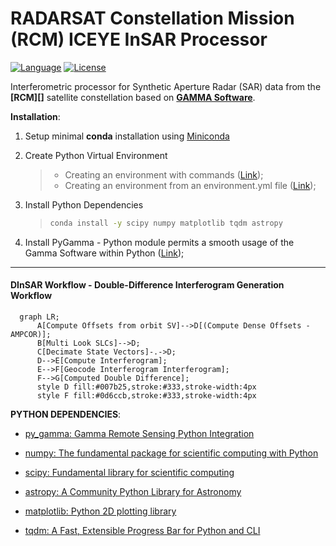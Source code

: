 # RADARSAT Constellation Mission (RCM) ICEYE InSAR Processor

[![Language][]][1]
[![License][]][1]

Interferometric processor for Synthetic Aperture Radar (SAR) data from the **[RCM][]**
satellite constellation based on **[GAMMA Software][]**.

**Installation**:

1. Setup minimal **conda** installation using [Miniconda][]

2. Create Python Virtual Environment

    > -   Creating an environment with commands ([Link][]);
    > -   Creating an environment from an environment.yml file
    >     ([Link][2]);

3. Install Python Dependencies

    > ``` bash
    > conda install -y scipy numpy matplotlib tqdm astropy
    > ```

4. Install PyGamma - Python module permits a smooth usage of the Gamma
    Software within Python ([Link][3]);

---
#### DInSAR Workflow - Double-Difference Interferogram Generation Workflow
```mermaid
  graph LR;
      A[Compute Offsets from orbit SV]-->D[(Compute Dense Offsets - AMPCOR)];
      B[Multi Look SLCs]-->D;
      C[Decimate State Vectors]-.->D;
      D-->E[Compute Interferogram];
      E-->F[Geocode Interferogram Interferogram];
      F-->G[Computed Double Difference];
      style D fill:#007b25,stroke:#333,stroke-width:4px
      style F fill:#0d6ccb,stroke:#333,stroke-width:4px

```

**PYTHON DEPENDENCIES**:  
- [py_gamma: Gamma Remote Sensing Python Integration][]
- [numpy: The fundamental package for scientific computing with Python][]
- [scipy: Fundamental library for scientific computing][]
- [astropy: A Community Python Library for Astronomy][]
- [matplotlib: Python 2D plotting library][]
- [tqdm: A Fast, Extensible Progress Bar for Python and CLI][]


  [Language]: https://img.shields.io/badge/python-%3E%3D%203.10-blue
  [License]: https://img.shields.io/bower/l/MI
  [1]: ..%20image::%20https://www.python.org/
  [ICEYE]: ..%20image::%20https://www.iceye.com/
  [GAMMA Software]: ..%20image::%20https://www.gammasoftware.com/
  [Miniconda]: https://docs.conda.io/en/latest/miniconda.html
  [Link]: https://docs.conda.io/projects/conda/en/latest/user-guide/tasks/manage-environments.html#creating-an-environment-with-commands
  [2]: https://docs.conda.io/projects/conda/en/latest/user-guide/tasks/manage-environments.html#creating-an-environment-from-an-environment-yml-file
  [3]: https://gamma-rs.ch/uploads/media/upgrades_info_20210701.pdf
  [numpy: The fundamental package for scientific computing with Python]: https://numpy.org
  [py_gamma: Gamma Remote Sensing Python Integration]: http://www.gammasoftware.com/
  [numpy: The fundamental package for scientific computing with Python]: https://numpy.org/
  [scipy: Fundamental library for scientific computing]: https://scipy.org/
  [matplotlib: Python 2D plotting library]: https://matplotlib.org/
  [astropy: A Community Python Library for Astronomy]: https://www.astropy.org/
  [tqdm: A Fast, Extensible Progress Bar for Python and CLI]: https://github.com/tqdm/tqdm
